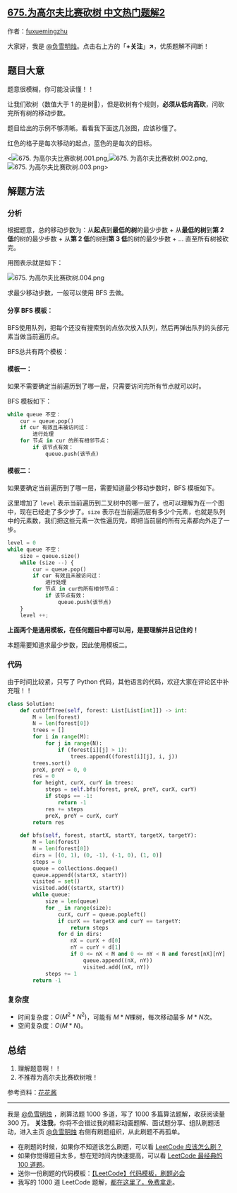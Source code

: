 ## [675.为高尔夫比赛砍树 中文热门题解2](https://leetcode.cn/problems/cut-off-trees-for-golf-event/solutions/100000/by-fuxuemingzhu-dtet)

作者：[fuxuemingzhu](https://leetcode.cn/u/fuxuemingzhu)

大家好，我是 [@负雪明烛](https://leetcode-cn.com/u/fuxuemingzhu/)。点击右上方的「**+关注**」**↗**，优质题解不间断！

## 题目大意

题意很模糊，你可能没读懂！！

让我们砍树（数值大于 1 的是树🌲），但是砍树有个规则，**必须从低向高砍**，问砍完所有树的移动步数。


题目给出的示例不够清晰。看看我下面这几张图，应该秒懂了。

红色的格子是每次移动的起点，蓝色的是每次的目标。

<![675. 为高尔夫比赛砍树.001.png](https://pic.leetcode-cn.com/1653272053-rMHvfD-675.%20%E4%B8%BA%E9%AB%98%E5%B0%94%E5%A4%AB%E6%AF%94%E8%B5%9B%E7%A0%8D%E6%A0%91.001.png),![675. 为高尔夫比赛砍树.002.png](https://pic.leetcode-cn.com/1653272053-LAPqcL-675.%20%E4%B8%BA%E9%AB%98%E5%B0%94%E5%A4%AB%E6%AF%94%E8%B5%9B%E7%A0%8D%E6%A0%91.002.png),![675. 为高尔夫比赛砍树.003.png](https://pic.leetcode-cn.com/1653272053-HGBEAC-675.%20%E4%B8%BA%E9%AB%98%E5%B0%94%E5%A4%AB%E6%AF%94%E8%B5%9B%E7%A0%8D%E6%A0%91.003.png)>



## 解题方法

### 分析

根据题意，总的移动步数为：从**起点**到**最低的树**的最少步数 + 从**最低的树**到**第 2 低**的树的最少步数 + 从**第 2 低**的树到**第 3 低**的树的最少步数 + ... 直至所有树被砍完。

用图表示就是如下：


![675. 为高尔夫比赛砍树.004.png](https://pic.leetcode-cn.com/1653272074-zshaan-675.%20%E4%B8%BA%E9%AB%98%E5%B0%94%E5%A4%AB%E6%AF%94%E8%B5%9B%E7%A0%8D%E6%A0%91.004.png)


求最少移动步数，一般可以使用 BFS 去做。


#### 分享 BFS 模板：

BFS使用队列，把每个还没有搜索到的点依次放入队列，然后再弹出队列的头部元素当做当前遍历点。

BFS总共有两个模板：

#### 模板一：

如果不需要确定当前遍历到了哪一层，只需要访问完所有节点就可以时。

BFS 模板如下：

```python
while queue 不空：
    cur = queue.pop()
    if cur 有效且未被访问过：
        进行处理
    for 节点 in cur 的所有相邻节点：
        if 该节点有效：
            queue.push(该节点)
```

#### 模板二：

如果要确定当前遍历到了哪一层，需要知道最少移动步数时，BFS 模板如下。

这里增加了 `level` 表示当前遍历到二叉树中的哪一层了，也可以理解为在一个图中，现在已经走了多少步了。`size` 表示在当前遍历层有多少个元素，也就是队列中的元素数，我们把这些元素一次性遍历完，即把当前层的所有元素都向外走了一步。

```python
level = 0
while queue 不空：
    size = queue.size()
    while (size --) {
        cur = queue.pop()
        if cur 有效且未被访问过：
            进行处理
        for 节点 in cur的所有相邻节点：
            if 该节点有效：
                queue.push(该节点)
    }
    level ++;
```

**上面两个是通用模板，在任何题目中都可以用，是要理解并且记住的！**


本题需要知道求最少步数，因此使用模板二。


### 代码

由于时间比较紧，只写了 Python 代码，其他语言的代码，欢迎大家在评论区中补充哦！！

```Python []
class Solution:
    def cutOffTree(self, forest: List[List[int]]) -> int:
        M = len(forest)
        N = len(forest[0])
        trees = []
        for i in range(M):
            for j in range(N):
                if (forest[i][j] > 1):
                    trees.append((forest[i][j], i, j))
        trees.sort()
        preX, preY = 0, 0
        res = 0
        for height, curX, curY in trees:
            steps = self.bfs(forest, preX, preY, curX, curY)
            if steps == -1:
                return -1
            res += steps
            preX, preY = curX, curY
        return res
    
    def bfs(self, forest, startX, startY, targetX, targetY):
        M = len(forest)
        N = len(forest[0])
        dirs = [(0, 1), (0, -1), (-1, 0), (1, 0)]
        steps = 0
        queue = collections.deque()
        queue.append((startX, startY))
        visited = set()
        visited.add((startX, startY))
        while queue:
            size = len(queue)
            for _ in range(size):
                curX, curY = queue.popleft()
                if curX == targetX and curY == targetY:
                    return steps
                for d in dirs:
                    nX = curX + d[0]
                    nY = curY + d[1]
                    if 0 <= nX < M and 0 <= nY < N and forest[nX][nY] != 0 and ((nX, nY) not in visited):
                        queue.append((nX, nY))
                        visited.add((nX, nY))
            steps += 1
        return -1
```



### 复杂度

- 时间复杂度：$O(M^2*N^2)$，可能有 $M * N$棵树，每次移动最多 $M * N$次。
- 空间复杂度：$O(M*N)$。


## 总结

1. 理解题意啊！！
2. 不推荐为高尔夫比赛砍树哦！


参考资料：[花花酱](https://www.youtube.com/watch?v=OFkLC30OxXM)

---

我是 [@负雪明烛](https://leetcode-cn.com/u/fuxuemingzhu/) ，刷算法题 1000 多道，写了 1000 多篇算法题解，收获阅读量 300 万。
**关注我**，你将不会错过我的精彩动画题解、面试题分享、组队刷题活动，进入主页 [@负雪明烛](https://leetcode-cn.com/u/fuxuemingzhu/) 右侧有刷题组织，从此刷题不再孤单。

- 在刷题的时候，如果你不知道该怎么刷题，可以看 [LeetCode 应该怎么刷？](https://mp.weixin.qq.com/s/viDYrSlF5INEhVWiJhM2EQ)
- 如果你觉得题目太多，想在短时间内快速提高，可以看 [LeetCode 最经典的 100 道题](https://mp.weixin.qq.com/s/e51CEkEP6Wz850JYbgz8dw)。
- 送你一份刷题的代码模板：[【LeetCode】代码模板，刷题必会](https://blog.csdn.net/fuxuemingzhu/article/details/101900729)
- 我写的 1000 道 LeetCode 题解，[都在这里了，免费拿走](https://leetcode-cn.com/link/?target=https%3A%2F%2Fgithub.com%2Ffuxuemingzhu%2FLeetcode-Solution-All)。